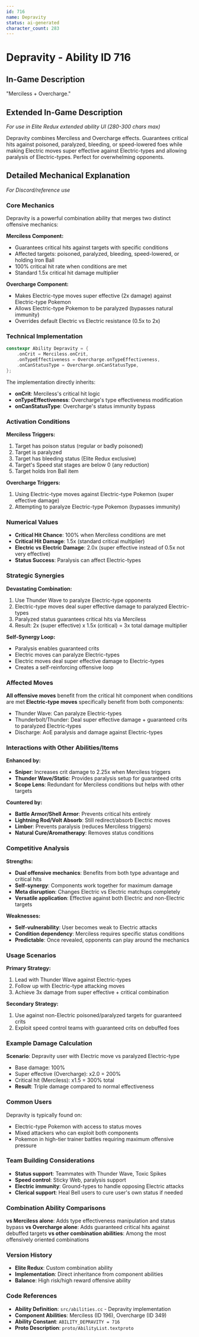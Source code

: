 ```yaml
---
id: 716
name: Depravity
status: ai-generated
character_count: 283
---
```


# Depravity - Ability ID 716

## In-Game Description
"Merciless + Overcharge."

## Extended In-Game Description
*For use in Elite Redux extended ability UI (280-300 chars max)*

Depravity combines Merciless and Overcharge effects. Guarantees critical hits against poisoned, paralyzed, bleeding, or speed-lowered foes while making Electric moves super effective against Electric-types and allowing paralysis of Electric-types. Perfect for overwhelming opponents.

## Detailed Mechanical Explanation
*For Discord/reference use*

### Core Mechanics
Depravity is a powerful combination ability that merges two distinct offensive mechanics:

**Merciless Component:**
- Guarantees critical hits against targets with specific conditions
- Affected targets: poisoned, paralyzed, bleeding, speed-lowered, or holding Iron Ball
- 100% critical hit rate when conditions are met
- Standard 1.5x critical hit damage multiplier

**Overcharge Component:**
- Makes Electric-type moves super effective (2x damage) against Electric-type Pokemon
- Allows Electric-type Pokemon to be paralyzed (bypasses natural immunity)
- Overrides default Electric vs Electric resistance (0.5x to 2x)

### Technical Implementation
```cpp
constexpr Ability Depravity = {
    .onCrit = Merciless.onCrit,
    .onTypeEffectiveness = Overcharge.onTypeEffectiveness,
    .onCanStatusType = Overcharge.onCanStatusType,
};
```

The implementation directly inherits:
- **onCrit**: Merciless's critical hit logic
- **onTypeEffectiveness**: Overcharge's type effectiveness modification
- **onCanStatusType**: Overcharge's status immunity bypass

### Activation Conditions

**Merciless Triggers:**
1. Target has poison status (regular or badly poisoned)
2. Target is paralyzed
3. Target has bleeding status (Elite Redux exclusive)
4. Target's Speed stat stages are below 0 (any reduction)
5. Target holds Iron Ball item

**Overcharge Triggers:**
1. Using Electric-type moves against Electric-type Pokemon (super effective damage)
2. Attempting to paralyze Electric-type Pokemon (bypasses immunity)

### Numerical Values
- **Critical Hit Chance**: 100% when Merciless conditions are met
- **Critical Hit Damage**: 1.5x (standard critical multiplier)
- **Electric vs Electric Damage**: 2.0x (super effective instead of 0.5x not very effective)
- **Status Success**: Paralysis can affect Electric-types

### Strategic Synergies
**Devastating Combination:**
1. Use Thunder Wave to paralyze Electric-type opponents
2. Electric-type moves deal super effective damage to paralyzed Electric-types
3. Paralyzed status guarantees critical hits via Merciless
4. Result: 2x (super effective) x 1.5x (critical) = 3x total damage multiplier

**Self-Synergy Loop:**
- Paralysis enables guaranteed crits
- Electric moves can paralyze Electric-types
- Electric moves deal super effective damage to Electric-types
- Creates a self-reinforcing offensive loop

### Affected Moves
**All offensive moves** benefit from the critical hit component when conditions are met
**Electric-type moves** specifically benefit from both components:
- Thunder Wave: Can paralyze Electric-types
- Thunderbolt/Thunder: Deal super effective damage + guaranteed crits to paralyzed Electric-types
- Discharge: AoE paralysis and damage against Electric-types

### Interactions with Other Abilities/Items

**Enhanced by:**
- **Sniper**: Increases crit damage to 2.25x when Merciless triggers
- **Thunder Wave/Static**: Provides paralysis setup for guaranteed crits
- **Scope Lens**: Redundant for Merciless conditions but helps with other targets

**Countered by:**
- **Battle Armor/Shell Armor**: Prevents critical hits entirely
- **Lightning Rod/Volt Absorb**: Still redirect/absorb Electric moves
- **Limber**: Prevents paralysis (reduces Merciless triggers)
- **Natural Cure/Aromatherapy**: Removes status conditions

### Competitive Analysis

**Strengths:**
- **Dual offensive mechanics**: Benefits from both type advantage and critical hits
- **Self-synergy**: Components work together for maximum damage
- **Meta disruption**: Changes Electric vs Electric matchups completely
- **Versatile application**: Effective against both Electric and non-Electric targets

**Weaknesses:**
- **Self-vulnerability**: User becomes weak to Electric attacks
- **Condition dependency**: Merciless requires specific status conditions
- **Predictable**: Once revealed, opponents can play around the mechanics

### Usage Scenarios

**Primary Strategy:**
1. Lead with Thunder Wave against Electric-types
2. Follow up with Electric-type attacking moves
3. Achieve 3x damage from super effective + critical combination

**Secondary Strategy:**
1. Use against non-Electric poisoned/paralyzed targets for guaranteed crits
2. Exploit speed control teams with guaranteed crits on debuffed foes

### Example Damage Calculation
**Scenario**: Depravity user with Electric move vs paralyzed Electric-type
- Base damage: 100%
- Super effective (Overcharge): x2.0 = 200%
- Critical hit (Merciless): x1.5 = 300% total
- **Result**: Triple damage compared to normal effectiveness

### Common Users
Depravity is typically found on:
- Electric-type Pokemon with access to status moves
- Mixed attackers who can exploit both components
- Pokemon in high-tier trainer battles requiring maximum offensive pressure

### Team Building Considerations
- **Status support**: Teammates with Thunder Wave, Toxic Spikes
- **Speed control**: Sticky Web, paralysis support
- **Electric immunity**: Ground-types to handle opposing Electric attacks
- **Clerical support**: Heal Bell users to cure user's own status if needed

### Combination Ability Comparisons

**vs Merciless alone**: Adds type effectiveness manipulation and status bypass
**vs Overcharge alone**: Adds guaranteed critical hits against debuffed targets
**vs other combination abilities**: Among the most offensively oriented combinations

### Version History
- **Elite Redux**: Custom combination ability
- **Implementation**: Direct inheritance from component abilities
- **Balance**: High risk/high reward offensive ability

### Code References
- **Ability Definition**: `src/abilities.cc` - Depravity implementation
- **Component Abilities**: Merciless (ID 196), Overcharge (ID 349)
- **Ability Constant**: `ABILITY_DEPRAVITY = 716`
- **Proto Description**: `proto/AbilityList.textproto`